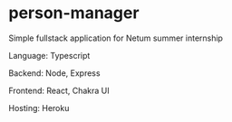 # person-manager

Simple fullstack application for Netum summer internship

Language: Typescript

Backend: Node, Express

Frontend: React, Chakra UI

Hosting: Heroku
